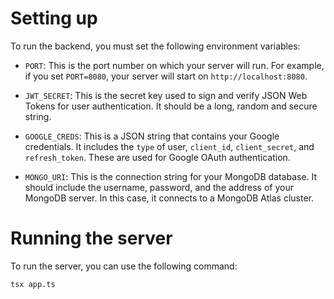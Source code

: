 # Setting up

To run the backend, you must set the following environment variables:

- `PORT`: This is the port number on which your server will run. For example, if you set `PORT=8080`, your server will start on `http://localhost:8080`.

- `JWT_SECRET`: This is the secret key used to sign and verify JSON Web Tokens for user authentication. It should be a long, random and secure string.

- `GOOGLE_CREDS`: This is a JSON string that contains your Google credentials. It includes the `type` of user, `client_id`, `client_secret`, and `refresh_token`. These are used for Google OAuth authentication.

- `MONGO_URI`: This is the connection string for your MongoDB database. It should include the username, password, and the address of your MongoDB server. In this case, it connects to a MongoDB Atlas cluster.

# Running the server

To run the server, you can use the following command:

```tsx app.ts```